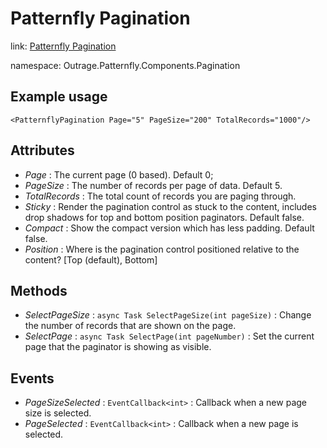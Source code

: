 ﻿

# Patternfly Pagination

link: [Patternfly Pagination](https://www.patternfly.org/v4/components/pagination)

namespace: Outrage.Patternfly.Components.Pagination

## Example usage
```
<PatternflyPagination Page="5" PageSize="200" TotalRecords="1000"/>
```
## Attributes

* *Page* : The current page (0 based).  Default 0;
* *PageSize* : The number of records per page of data. Default 5.
* *TotalRecords* : The total count of records you are paging through.
* *Sticky* : Render the pagination control as stuck to the content, includes drop shadows for top and bottom position paginators. Default false.
* *Compact* : Show the compact version which has less padding. Default false.
* *Position* : Where is the pagination control positioned relative to the content? [Top (default), Bottom]

## Methods

* *SelectPageSize* : `async Task SelectPageSize(int pageSize)` : Change the number of records that are shown on the page.
* *SelectPage* : `async Task SelectPage(int pageNumber)` : Set the current page that the paginator is showing as visible.

## Events

* *PageSizeSelected* : `EventCallback<int>` : Callback when a new page size is selected.
* *PageSelected* : `EventCallback<int>` : Callback when a new page is selected.
